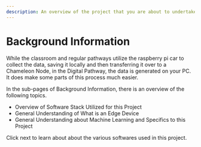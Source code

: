 ```yaml
---
description: An overview of the project that you are about to undertake.
---
```


# Background Information

While the classroom and regular pathways utilize the raspberry pi car to collect the data, saving it locally and then transferring it over to a Chameleon Node, in the Digital Pathway, the data is generated on your PC. It does make some parts of this process much easier.&#x20;



In the sub-pages of Background Information, there is an overview of the following topics.

* Overview of Software Stack Utilized for this Project
* General Understanding of What is an Edge Device
* General Understanding about Machine Learning and Specifics to this Project

Click next to learn about about the various softwares used in this project.
